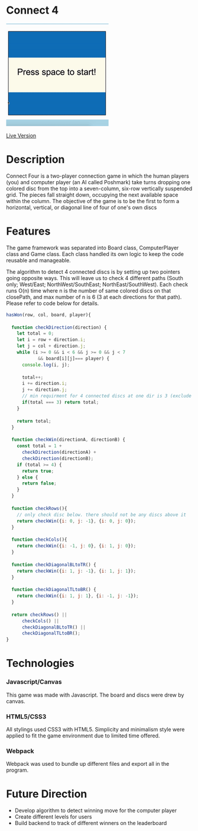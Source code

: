 # Connect 4

![Index](./asset/images/connect4.gif)

[Live Version](https://jiangtt18.github.io/KiwiCo/)


# Description

Connect Four is a two-player connection game in which the human players (you) and computer player (an AI called Poshmark) take turns dropping one colored disc from the top into a seven-column, six-row vertically suspended grid. The pieces fall straight down, occupying the next available space within the column. The objective of the game is to be the first to form a horizontal, vertical, or diagonal line of four of one's own discs

# Features
  The game framework was separated into Board class, ComputerPlayer class and Game class. Each class handled its own logic to keep the code reusable and manageable.

  The algorithm to detect 4 connected discs is by setting up two pointers going opposite ways. This will leave us to check 4 different paths (South only; West/East; NorthWest/SouthEast; NorthEast/SouthWest). Each check runs O(n) time where n is the number of same colored discs on that closePath, and max number of n is 6 (3 at each directions for that path). Please refer to code below for details.

  ```Javascript
  hasWon(row, col, board, player){

    function checkDirection(direction) {
      let total = 0;
      let i = row + direction.i;
      let j = col + direction.j;
      while (i >= 0 && i < 6 && j >= 0 && j < 7
              && board[i][j]=== player) {
        console.log(i, j);

        total++;
        i += direction.i;
        j += direction.j;
        // min requirment for 4 connected discs at one dir is 3 (exclude itself)
        if(total === 3) return total;
      }

      return total;
    }

    function checkWin(directionA, directionB) {
      const total = 1 +
        checkDirection(directionA) +
        checkDirection(directionB);
      if (total >= 4) {
        return true;
      } else {
        return false;
      }
    }

    function checkRows(){
      // only check disc below. there should not be any discs above it
      return checkWin({i: 0, j: -1}, {i: 0, j: 0});
    }

    function checkCols(){
      return checkWin({i: -1, j: 0}, {i: 1, j: 0});
    }

    function checkDiagonalBLtoTR() {
      return checkWin({i: 1, j: -1}, {i: 1, j: 1});
    }

    function checkDiagonalTLtoBR() {
      return checkWin({i: 1, j: 1}, {i: -1, j: -1});
    }

    return checkRows() ||
        checkCols() ||
        checkDiagonalBLtoTR() ||
        checkDiagonalTLtoBR();
  }
```

# Technologies
### Javascript/Canvas
This game was made with Javascript. The board and discs were drew by canvas.

### HTML5/CSS3
All stylings used CSS3 with HTML5. Simplicity and minimalism style were
applied to fit the game environment due to limited time offered.

### Webpack
Webpack was used to bundle up different files and export all in the program.



# Future Direction
* Develop algorithm to detect winning move for the computer player
* Create different levels for users
* Build backend to track of different winners on the leaderboard
